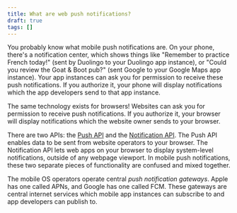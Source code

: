 ```yaml
---
title: What are web push notifications?
draft: true
tags: []
---
```


You probably know what mobile push notifications are.
On your phone, there's a notification center,
which shows things like
"Remember to practice French today!" (sent by Duolingo to your Duolingo app instance),
or "Could you review the Goat & Boot pub?" (sent Google to your Google Maps app instance).
Your app instances can ask you for permission to receive these push notifications.
If you authorize it,
your phone will display notifications which the app developers send to that app instance.

The same technology exists for browsers!
Websites can ask you for permission to receive push notifications.
If you authorize it,
your browser will display notifications which the website owner sends to your browser.

There are two APIs:
the [Push API](https://developer.mozilla.org/en-US/docs/Web/API/Push_API)
and the [Notification API](https://developer.mozilla.org/en-US/docs/Web/API/notification).
The Push API enables data to be sent from website operators to your browser.
The Notification API lets web apps on your browser to display system-level notifications,
outside of any webpage viewport.
In mobile push notifications,
these two separate pieces of functionality are confused and mixed together.

The mobile OS operators operate central _push notification gateways_.
Apple has one called APNs, and Google has one called FCM.
These gateways are central internet services
which mobile app instances can subscribe to
and app developers can publish to.
